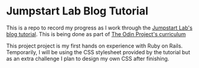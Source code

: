 # Jumpstart Lab Blog Tutorial

This is a repo to record my progress as I work through the [Jumpstart Lab's blog tutorial](http://tutorials.jumpstartlab.com/projects/blogger.html). This is being done as part of [The Odin Project's curriculum](https://www.theodinproject.com/courses/web-development-101/lessons/ruby-on-rails)

This project project is my first hands on experience with Ruby on Rails. Temporarily, I will be using the CSS stylesheet provided by the tutorial but as an extra challenge I plan to design my own CSS after finishing.
